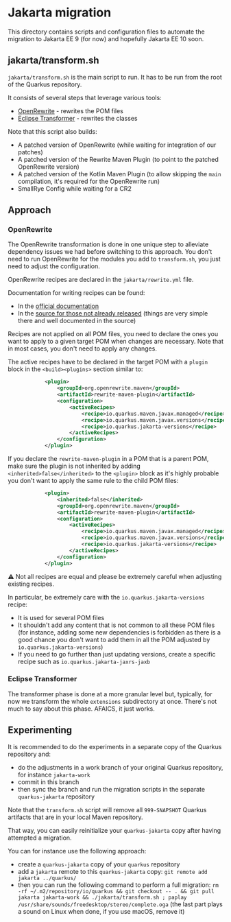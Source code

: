# Jakarta migration

This directory contains scripts and configuration files to automate the migration to Jakarta EE 9 (for now) and hopefully Jakarta EE 10 soon.

## jakarta/transform.sh

`jakarta/transform.sh` is the main script to run.
It has to be run from the root of the Quarkus repository.

It consists of several steps that leverage various tools:

- [OpenRewrite](https://github.com/openrewrite/rewrite) - rewrites the POM files
- [Eclipse Transformer](https://projects.eclipse.org/projects/technology.transformer) - rewrites the classes

Note that this script also builds:

- A patched version of OpenRewrite (while waiting for integration of our patches)
- A patched version of the Rewrite Maven Plugin (to point to the patched OpenRewrite version)
- A patched version of the Kotlin Maven Plugin (to allow skipping the `main` compilation, it's required for the OpenRewrite run)
- SmallRye Config while waiting for a CR2

## Approach

### OpenRewrite

The OpenRewrite transformation is done in one unique step to alleviate dependency issues we had before switching to this approach.
You don't need to run OpenRewrite for the modules you add to `transform.sh`, you just need to adjust the configuration.

OpenRewrite recipes are declared in the `jakarta/rewrite.yml` file.

Documentation for writing recipes can be found:

- In the [official documentation](https://docs.openrewrite.org/reference/recipes/maven)
- In the [source for those not already released](https://github.com/gsmet/rewrite/tree/main/rewrite-maven/src/main/java/org/openrewrite/maven) (things are very simple there and well documented in the source)

Recipes are not applied on all POM files, you need to declare the ones you want to apply to a given target POM when changes are necessary.
Note that in most cases, you don't need to apply any changes.

The active recipes have to be declared in the target POM with a `plugin` block in the `<build><plugins>` section similar to:

```xml
            <plugin>
                <groupId>org.openrewrite.maven</groupId>
                <artifactId>rewrite-maven-plugin</artifactId>
                <configuration>
                    <activeRecipes>
                        <recipe>io.quarkus.maven.javax.managed</recipe>
                        <recipe>io.quarkus.maven.javax.versions</recipe>
                        <recipe>io.quarkus.jakarta-versions</recipe>
                    </activeRecipes>
                </configuration>
            </plugin>
```

If you declare the `rewrite-maven-plugin` in a POM that is a parent POM, make sure the plugin is not inherited by adding `<inherited>false</inherited>` to the `<plugin>` block
as it's highly probable you don't want to apply the same rule to the child POM files:

```xml
            <plugin>
                <inherited>false</inherited>
                <groupId>org.openrewrite.maven</groupId>
                <artifactId>rewrite-maven-plugin</artifactId>
                <configuration>
                    <activeRecipes>
                        <recipe>io.quarkus.maven.javax.managed</recipe>
                        <recipe>io.quarkus.maven.javax.versions</recipe>
                        <recipe>io.quarkus.jakarta-versions</recipe>
                    </activeRecipes>
                </configuration>
            </plugin>
```

:warning: Not all recipes are equal and please be extremely careful when adjusting existing recipes.

In particular, be extremely care with the `io.quarkus.jakarta-versions` recipe:

- It is used for several POM files
- It shouldn't add any content that is not common to all these POM files (for instance, adding some new dependencies is forbidden as there is a good chance you don't want to add them in all the POM adjusted by `io.quarkus.jakarta-versions`)
- If you need to go further than just updating versions, create a specific recipe such as `io.quarkus.jakarta-jaxrs-jaxb`

### Eclipse Transformer

The transformer phase is done at a more granular level but, typically, for now we transform the whole `extensions` subdirectory at once.
There's not much to say about this phase.
AFAICS, it just works.

## Experimenting

It is recommended to do the experiments in a separate copy of the Quarkus repository and:

- do the adjustments in a work branch of your original Quarkus repository, for instance `jakarta-work`
- commit in this branch
- then sync the branch and run the migration scripts in the separate `quarkus-jakarta` repository

Note that the `transform.sh` script will remove all `999-SNAPSHOT` Quarkus artifacts that are in your local Maven repository.

That way, you can easily reinitialize your `quarkus-jakarta` copy after having attempted a migration.

You can for instance use the following approach:

- create a `quarkus-jakarta` copy of your `quarkus` repository
- add a `jakarta` remote to this `quarkus-jakarta` copy: `git remote add jakarta ../quarkus/`
- then you can run the following command to perform a full migration: `rm -rf ~/.m2/repository/io/quarkus && git checkout -- . && git pull jakarta jakarta-work && ./jakarta/transform.sh ; paplay /usr/share/sounds/freedesktop/stereo/complete.oga` (the last part plays a sound on Linux when done, if you use macOS, remove it)
